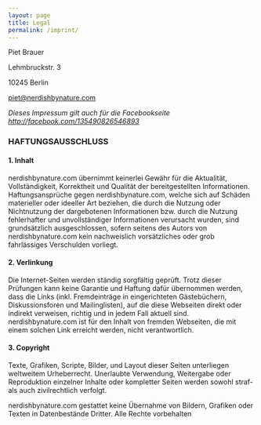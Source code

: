 ```yaml
---
layout: page
title: Legal
permalink: /imprint/
---
```


Piet Brauer

Lehmbruckstr. 3

10245 Berlin

piet@nerdishbynature.com

_Dieses Impressum gilt auch für die Facebookseite http://facebook.com/135490826546893_

### HAFTUNGSAUSSCHLUSS

#### 1. Inhalt
nerdishbynature.com übernimmt keinerlei Gewähr für die Aktualität, Vollständigkeit, Korrektheit und Qualität der bereitgestellten Informationen. Haftungsansprüche gegen nerdishbynature.com, welche sich auf Schäden materieller oder ideeller Art beziehen, die durch die Nutzung oder Nichtnutzung der dargebotenen Informationen bzw. durch die Nutzung fehlerhafter und unvollständiger Informationen verursacht wurden, sind grundsätzlich ausgeschlossen, sofern seitens des Autors von nerdishbynature.com kein nachweislich vorsätzliches oder grob fahrlässiges Verschulden vorliegt.

#### 2. Verlinkung
Die Internet-Seiten werden ständig sorgfältig geprüft. Trotz dieser Prüfungen kann keine Garantie und Haftung dafür übernommen werden, dass die Links (inkl. Fremdeinträge in eingerichteten Gästebüchern, Diskussionsforen und Mailinglisten), auf die diese Webseiten direkt oder indirekt verweisen, richtig und in jedem Fall aktuell sind. nerdishbynature.com ist für den Inhalt von fremden Webseiten, die mit einem solchen Link erreicht werden, nicht verantwortlich.

#### 3. Copyright
Texte, Grafiken, Scripte, Bilder, und Layout dieser Seiten unterliegen weltweitem Urheberrecht. Unerlaubte Verwendung, Weitergabe oder Reproduktion einzelner Inhalte oder kompletter Seiten werden sowohl straf- als auch zivilrechtlich verfolgt.

nerdishbynature.com gestattet keine Übernahme von Bildern, Grafiken oder Texten in Datenbestände Dritter.
Alle Rechte vorbehalten
